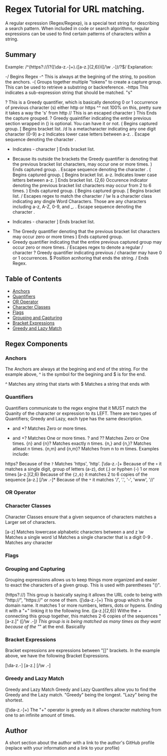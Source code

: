 # Regex Tutorial for URL matching.

A regular expression (Regex/Regexp), is a special text string for describing a search pattern. When included in code or search algorithms, regular expressions can be used to find certain patterns of characters within a string.

## Summary

Example:
/^(https?:\/\/)?([\da-z\.-]+)\.([a-z\.]{2,6})([\/\w \.-]*)*\/?$/ 
Explanation:

-/ Begins Regex -^ This is always at the begining of the string, to position the anchors. -( Groups together multiple "tokens" to create a capture group. This can be used to retrieve a substring or backreference. -https This indicates a sub-expression string that should be matched. "s"

? This is a Greedy quantifier, which is basically denoting 0 or 1 occurrence of previous character (s) either http or https ^^ not 100% on this, pretty sure it takes a way the 's' from http
\/\/ This is an escaped character
) This Ends the capture grouped.
? Greedy quaintifier indicating the entire previous section wrapped in () is optional. You can have it or not.
( Begins captured group.
[ Begins bracket list.
/d Is a metacharacter indicating any one digit character (0-9)
a-z Indicates lower case letters between a-z.
\. Escape sequence denoting the character .
- Indicates - character
] Ends bracket list.
+ Because its outside the brackets the Greedy quantifier is denoting that the previous bracket list characters, may occur one or more times.
) Ends captured group.
\. Escape sequence denoting the character .
( Begins captured group.
[ Begins bracket list.
a-z. Indicates lower case letters between a-z.
] Ends bracket list. {2,6} Occurence indicator denoting the previous bracket list characters may occur from 2 to 6 times.
) Ends captured group.
( Begins captured group.
[ Begins bracket list.
/ Escapes regex to match the character /
\w Is a character class indicating any dingle Word Characters. Those are any characters including a-z, A-Z, 0-9, and _.
. Escape sequence denoting the character .
- Indicates - character
] Ends bracket list.
* The Greedy quantifier denoting that the previous bracket list characters may occur zero or more times
) Ends captured group.
* Greedy quantifier indicating that the entire previous captured group may occur zero or more times.
/ Escapes regex to denote a regular / character
? Greedy quantifier indicating previous / character may have 0 or 1 occurrences.
$ Position acnhoring that ends the string.
/ Ends Regex.

## Table of Contents

- [Anchors](#anchors)
- [Quantifiers](#quantifiers)
- [OR Operator](#or-operator)
- [Character Classes](#character-classes)
- [Flags](#flags)
- [Grouping and Capturing](#grouping-and-capturing)
- [Bracket Expressions](#bracket-expressions)
- [Greedy and Lazy Match](#greedy-and-lazy-match)


## Regex Components

### Anchors
The Anchors are always at the begining and end of the string. For the example above, ^ is the symbol for the begining and $ is for the end.

^               Matches any string that starts with
$               Matches a string that ends with 

### Quantifiers
Quantifiers communicate to the regex engine that it MUST match the Quanity of the character or expression to its LEFT. There are two types of Quantifiers; Greedy and Lazy, each type has the same description.

* and *?  Matches Zero or more times.
+ and +?  Matches One or more times.
? and ??  Matches Zero or One times.
{n} and {n}?  Matches exactly n times.
{n,} and {n,}?   Matches atleast n times.
{n,m} and {n,m}?  Matches from n to m times.
Examples include:

https?          Because of the `?` Matches 'https', 'http'. 
[\da-z\.-]+     Because of the `+` it matches a single digit, group of letters (a-z), dot (.) or hyphen (-) 1 or more times
[a-z\.]{2,6}    Because of the `{2,6}` it matches 2 to 6 copies of the sequence [a-z\.]
[\/\w \.-]*     Because of the `*` it matches '/', '.', '-', 'www', '//'

### OR Operator

### Character Classes
Character Classes ensure that a given sequence of characters matches a Larger set of characters.

[a-z]          Matches lowercase alphabetic characters between a and z
\w             Matches a single word
\d             Matches a single character that is a digit 0-9
.              Matches any character

### Flags

### Grouping and Capturing
Grouping expressions allows us to keep things more organized and easier to exact the characters of a given group. This is used with parentheses "()".

(https?:\/\/)     This group is basically saying it allows the URL code to being with "http://", "https://" or none of them.
([\da-z\.-]+)     This group which is the domain name. It matches 1 or more numbers, letters, dots or hypens. Ending it with a "+" linking it to the following line.
([a-z\.]{2,6})    Withe the + connecting this group together, this matches 2-6 copies of the sequences "[a-z\.]"
([\/\w \.-]*)     This group is is being matched as many times as they want because of the "*" at the end. Basicallly

### Bracket Expressions
Bracket expressions are expressions between "[]" brackets. In the example above, we have the following Bracket Expressions.

[\da-z\.-]
[a-z\.]
[\/\w \.-]

### Greedy and Lazy Match
Greedy and Lazy Match
Greedy and Lazy Quantifers allow you to find the Greedy and the Lazy match. "Greedy" being the longest. "Lazy" being the shortest.

([\da-z\.-]+)       The "+" operator is greedy as it allows character matching from one to an infinite amount of times.



## Author

A short section about the author with a link to the author's GitHub profile (replace with your information and a link to your profile)
